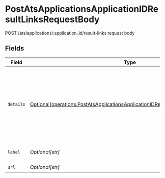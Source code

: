 # PostAtsApplicationsApplicationIDResultLinksRequestBody

POST /ats/applications/:application_id/result-links request body


## Fields

| Field                                                                                                                                                                                                                                       | Type                                                                                                                                                                                                                                        | Required                                                                                                                                                                                                                                    | Description                                                                                                                                                                                                                                 |
| ------------------------------------------------------------------------------------------------------------------------------------------------------------------------------------------------------------------------------------------- | ------------------------------------------------------------------------------------------------------------------------------------------------------------------------------------------------------------------------------------------- | ------------------------------------------------------------------------------------------------------------------------------------------------------------------------------------------------------------------------------------------- | ------------------------------------------------------------------------------------------------------------------------------------------------------------------------------------------------------------------------------------------- |
| `details`                                                                                                                                                                                                                                   | [Optional[operations.PostAtsApplicationsApplicationIDResultLinksRequestBodyDetails]](undefined/models/operations/postatsapplicationsapplicationidresultlinksrequestbodydetails.md)                                                          | :heavy_minus_sign:                                                                                                                                                                                                                          | Additional details with attributes that will be added to the result. This can be percentages, scores, or any text.<br/><br/>We generally recommend using short attribute keys and a short custom_field_name_prefix to avoid overflowing the ATS UI. |
| `label`                                                                                                                                                                                                                                     | *Optional[str]*                                                                                                                                                                                                                             | :heavy_check_mark:                                                                                                                                                                                                                          | If we can display a display name for the link, we will use this label.                                                                                                                                                                      |
| `url`                                                                                                                                                                                                                                       | *Optional[str]*                                                                                                                                                                                                                             | :heavy_check_mark:                                                                                                                                                                                                                          | URL of the link.                                                                                                                                                                                                                            |